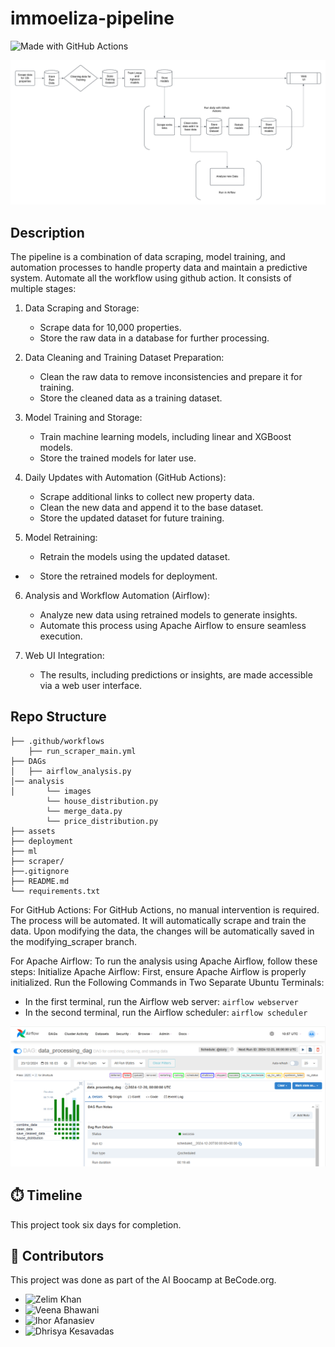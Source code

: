 # immoeliza-pipeline
![Made with GitHub Actions](https://img.shields.io/badge/made_with-Github_Actions-%232088FF?style=for-the-badge&logo=githubactions&logoColor=%232088FF&color=%239E95B7)



![image_sample_pipeline](./assets/image.png) 

## Description

The pipeline is a combination of data scraping, model training, and automation processes to handle property data and maintain a predictive system. Automate all the workflow using github action. It consists of multiple stages:

1. Data Scraping and Storage:
     - Scrape data for 10,000 properties.
     - Store the raw data in a database for further processing.

2. Data Cleaning and Training Dataset Preparation:
     -  Clean the raw data to remove inconsistencies and prepare it for training.
     -  Store the cleaned data as a training dataset.

3. Model Training and Storage:
    - Train machine learning models, including linear and XGBoost models.
    - Store the trained models for later use.

4. Daily Updates with Automation (GitHub Actions):
    - Scrape additional links to collect new property data.
    - Clean the new data and append it to the base dataset.
    - Store the updated dataset for future training.

5. Model Retraining:
   - Retrain the models using the updated dataset.
-  - Store the retrained models for deployment.

6. Analysis and Workflow Automation (Airflow):
   - Analyze new data using retrained models to generate insights.
   - Automate this process using Apache Airflow to ensure seamless execution.

7. Web UI Integration:
   - The results, including predictions or insights, are made accessible via a web user interface.



## Repo Structure

```
├── .github/workflows
    ├── run_scraper_main.yml
├── DAGs
│   ├── airflow_analysis.py 
│── analysis
│       └── images 
        └── house_distribution.py
        └── merge_data.py
        └── price_distribution.py   
├── assets                   
├── deployment
├── ml
├── scraper/
├──.gitignore
├── README.md
└── requirements.txt

```
For GitHub Actions:
For GitHub Actions, no manual intervention is required. The process will be automated. It will automatically scrape and train the data. Upon modifying the data, the changes will be automatically saved in the modifying_scraper branch.

For Apache Airflow:
To run the analysis using Apache Airflow, follow these steps:
Initialize Apache Airflow: First, ensure Apache Airflow is properly initialized.
Run the Following Commands in Two Separate Ubuntu Terminals:

- In the first terminal, run the Airflow web server:
`airflow webserver`
- In the second terminal, run the Airflow scheduler:
`airflow scheduler`

![image_sample_airflow](./assets/image1.png)


## ⏱️ Timeline

This project took six days for completion.

## 📌 Contributors

This project was done as part of the AI Boocamp at BeCode.org. 

* ![Zelim Khan](https://www.linkedin.com/in/zelimkhan-jachichanov/)
* ![Veena Bhawani](https://www.linkedin.com/in/veena-bhawani-b41804111/)
* ![Ihor Afanasiev](https://www.linkedin.com/in/ihor-afanasiev-a50798268/)
* ![Dhrisya Kesavadas](https://www.linkedin.com/in/dhrisya-kesavavadas-442672235/)
